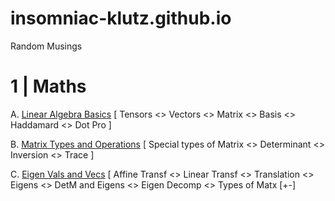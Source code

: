 # insomniac-klutz.github.io
Random Musings

# 1 | Maths 

A. [Linear Algebra Basics](MaTs/001_la_base.md) [ Tensors <> Vectors <> Matrix <> Basis <> Haddamard <> Dot Pro ]

B. [Matrix Types and Operations](MaTs/001_matrix_typs_n_ops.md) [ Special types of Matrix <> Determinant <> Inversion <> Trace ]

C. [Eigen Vals and Vecs](MaTs/003_eigen.md) [ Affine Transf <> Linear Transf <> Translation <> Eigens <> DetM and Eigens <> Eigen Decomp <> Types of Matx [+\-]
